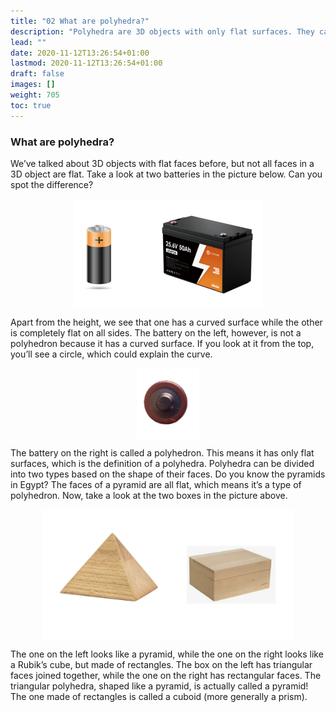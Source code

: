 ```yaml
---
title: "02 What are polyhedra?"
description: "Polyhedra are 3D objects with only flat surfaces. They can be divided into two types based on the shape of their faces, such as pyramids and cuboids."
lead: ""
date: 2020-11-12T13:26:54+01:00
lastmod: 2020-11-12T13:26:54+01:00
draft: false
images: []
weight: 705
toc: true
---
```



### What are polyhedra?

We’ve talked about 3D objects with flat faces before, but not all faces in a 3D object are flat. Take a look at two batteries in the picture below. Can you spot the difference? 

<img src="2_6_and_2_7_battery.png" width="300" style="display: block; margin: 0 auto;">

Apart from the height, we see that one has a curved surface while the other is completely flat on all sides. The battery on the left, however, is not a polyhedron because it has a curved surface. If you look at it from the top, you’ll see a circle, which could explain the curve. 

<img src="2_8_cyindrical_battery_top_view.png" width="100" style="display: block; margin: 0 auto;">

The battery on the right is called a polyhedron. This means it has only flat surfaces, which is the definition of a polyhedra. Polyhedra can be divided into two types based on the shape of their faces. 
Do you know the pyramids in Egypt? The faces of a pyramid are all flat, which means it’s a type of polyhedron. 
Now, take a look at the two boxes in the picture above. 
 
<img src="2_9_and_2_10_polyhedra_pyramid_cuboid.png" width="400" style="display: block; margin: 0 auto;">

The one on the left looks like a pyramid, while the one on the right looks like a Rubik’s cube, but made of rectangles. The box on the left has triangular faces joined together, while the one on the right has rectangular faces. The triangular polyhedra, shaped like a pyramid, is actually called a pyramid! The one made of rectangles is called a cuboid (more generally a prism). 